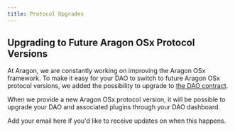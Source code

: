 ```yaml
---
title: Protocol Upgrades
---
```


## Upgrading to Future Aragon OSx Protocol Versions

At Aragon, we are constantly working on improving the Aragon OSx framework.
To make it easy for your DAO to switch to future Aragon OSx protocol versions, we added the possibility to upgrade to [the DAO contract](../../01-how-it-works/01-core/01-dao/index.md).

When we provide a new Aragon OSx protocol version, it will be possible to upgrade your DAO and associated plugins through your DAO dashboard.

<!-- TODO: add link here. -->
Add your email here if you'd like to receive updates on when this happens.
